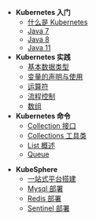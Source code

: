 * **Kubernetes 入门**
  * [什么是 Kubernetes](service-mesh-kubernetes/)
  * [Java 7](sourceRead/Java-7.md)
  * [Java 8](sourceRead/Java-8.md)
  * [Java 11](sourceRead/Java-11.md)
* **Kubernetes 实践**
  * [基本数据类型](sourceRead/变量的声明与使用.md)
  * [变量的声明与使用](sourceRead/变量的声明与使用.md)
  * [运算符](sourceRead/变量的声明与使用.md)
  * [流程控制](sourceRead/变量的声明与使用.md)
  * [数组](sourceRead/变量的声明与使用.md)
* **Kubernetes 命令**
  * [Collection 接口](sourceRead/Collection-接口.md)
  * [Collections 工具类](sourceRead/Collections-工具类.md)
  * [List 概述](sourceRead/List-概述.md)
  * [Queue](sourceRead/Queue.md)

- **KubeSphere**
  - [一站式平台搭建](service-mesh-kubernetes/kubesphere-搭建.md)
  - [Mysql 部署](service-mesh-kubernetes/mysql-部署.md)
  - [Redis 部署](service-mesh-kubernetes/redis-部署.md)
  - [Sentinel 部署](service-mesh-kubernetes/sentinel-部署.md)

